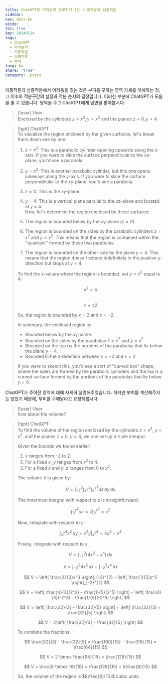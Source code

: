 ```yaml
---  
title: ChatGPT로 미적분학 공부하기 (5) 이중적분과 삼중적분 
sidebar:   
nav: docs-ko  
aside:   
toc: true  
key: 20240124  
tags:  
  - ChatGPT  
  - 미적분학  
  - 이중적분  
  - 삼중적분  
  - 부피  
lang: ko  
share: "true"  
category: _posts  
---  
```

  
이중적분과 삼중적분에서 어려움을 겪는 것은 부피를 구하는 영역 자체를 이해하는 것, 그 이후의 적분구간의 설정과 적분 순서의 결정입니다. 이러한 부분에 ChatGPT가 도움을 줄 수 있습니다. 영역을 주고 ChatGPT에게 답변을 받아봅시다.  
  
>[!user] User  
> Enclosed by the cylinders $z=x^2, y=x^2$ and the planes $z=0, y=4$  
  
>[!gpt] ChatGPT  
>To visualize the region enclosed by the given surfaces, let's break them down one by one:  
> 1. $z = x^2$: This is a parabolic cylinder opening upwards along the z-axis. If you were to slice the surface perpendicular to the xz-plane, you'd see a parabola.  
> 2. $y = x^2$: This is another parabolic cylinder, but this one opens sideways along the y-axis. If you were to slice the surface perpendicular to the xy-plane, you'd see a parabola.  
> 3. $z = 0$: This is the xy-plane.  
> 4. $y = 4$: This is a vertical plane parallel to the xz-plane and located at y = 4.  
> Now, let's determine the region enclosed by these surfaces:  
>   
> 1. The region is bounded below by the xy-plane ($z = 0$).  
>   
> 2. The region is bounded on the sides by the parabolic cylinders $z = x^2$ and $y = x^2$. This means that the region is contained within the "quadrant" formed by these two parabolas.  
>   
> 3. The region is bounded on the other side by the plane $y = 4$. This means that the region doesn't extend indefinitely in the positive y-direction but stops at $y = 4$.  
>   
> To find the x-values where the region is bounded, set $y = x^2$ equal to 4:  
>   
> $$ x^2 = 4 $$  
> $$ x = \pm 2 $$  
>   
> So, the region is bounded by $x = 2$ and $x = -2$.  
>   
> In summary, the enclosed region is:  
>   
> - Bounded below by the xy-plane.  
> - Bounded on the sides by the parabolas $z = x^2$ and $y = x^2$.  
> - Bounded on the top by the portions of the parabolas that lie below the plane $y = 4$.  
> - Bounded in the x-direction between $x = -2$ and $x = 2$.  
>   
> If you were to sketch this, you'd see a sort of "curved box" shape, where the sides are formed by the parabolic cylinders and the top is a curved surface formed by the portions of the parabolas that lie below $y = 4$.  
  
ChatGPT가 주어진 영역에 대해 자세히 설명해주었습니다. 하지만 부피를 계산해주지는 않았기 때문에, 부피를 구해달라고 요청해봅시다.  
  
>[!user] User  
> how about the volume?  
  
>[!gpt] ChatGPT  
To find the volume of the region enclosed by the cylinders $z = x^2$, $y = x^2$, and the planes $z = 0$, $y = 4$, we can set up a triple integral.  
>   
> Given the bounds we found earlier:  
>   
> 1. $x$ ranges from $-2$ to $2$.  
> 2. For a fixed $x$, $y$ ranges from $x^2$ to $4$.  
> 3. For a fixed $x$ and $y$, $z$ ranges from $0$ to $x^2$.  
>   
> The volume $V$ is given by:  
>   
> $$ V = \int_{-2}^{2} \int_{x^2}^{4} \int_{0}^{x^2} dz \, dy \, dx $$  
>   
> The innermost integral with respect to $z$ is straightforward:  
>   
> $$ \int_{0}^{x^2} dz = z \Big|_0^{x^2} = x^2 $$  
>   
> Now, integrate with respect to $y$:  
>   
> $$ \int_{x^2}^{4} x^2 \, dy = x^2y \Big|_{x^2}^{4} = 4x^2 - x^4 $$  
>   
> Finally, integrate with respect to $x$:  
>   
> $$ V = \int_{-2}^{2} (4x^2 - x^4) \, dx $$  
>   
> $$ V = \int_{-2}^{2} 4x^2 \, dx - \int_{-2}^{2} x^4 \, dx $$  
>   
> $$ V = \left[ \frac{4}{3}x^3 \right]_{-2}^{2} - \left[ \frac{1}{5}x^5 \right]_{-2}^{2} $$  
>   
> $$ V = \left[ \frac{4}{3}(2^3) - \frac{1}{5}(2^5) \right] - \left[ \frac{4}{3}(-2^3) - \frac{1}{5}(-2^5) \right] $$  
>   
> $$ V = \left[ \frac{32}{3} - \frac{32}{5} \right] + \left[ \frac{32}{3} + \frac{32}{5} \right] $$  
>   
> $$ V = 2\left( \frac{32}{3} - \frac{32}{5} \right) $$  
>   
> To combine the fractions:  
>   
> $$ \frac{32}{3} - \frac{32}{5} = \frac{160}{15} - \frac{96}{15} = \frac{64}{15} $$  
>   
> $$ V = 2 \times \frac{64}{15} = \frac{128}{15} $$  
>   
> $$ V = \frac{8 \times 16}{15} = \frac{128}{15} = 8\frac{8}{15} $$  
>   
> So, the volume of the region is $8\frac{8}{15}$ cubic units.  
